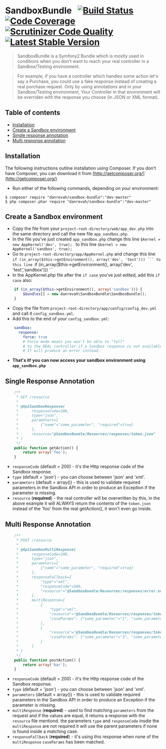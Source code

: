 # SandboxBundle &nbsp; [![Build Status](https://scrutinizer-ci.com/g/danrevah/SandboxBundle/badges/build.png?b=master)](https://scrutinizer-ci.com/g/danrevah/SandboxBundle/build-status/master) [![Code Coverage](https://scrutinizer-ci.com/g/danrevah/SandboxBundle/badges/coverage.png?b=master)](https://scrutinizer-ci.com/g/danrevah/SandboxBundle/?branch=master) [![Scrutinizer Code Quality](https://scrutinizer-ci.com/g/danrevah/SandboxBundle/badges/quality-score.png?b=master)](https://scrutinizer-ci.com/g/danrevah/SandboxBundle/?branch=master) [![Latest Stable Version](https://poser.pugx.org/danrevah/sandbox-bundle/v/stable.svg)](https://packagist.org/packages/danrevah/sandbox-bundle)

> SandboxBundle is a Symfony2 Bundle which is mostly used in conditions when you don't want to reach your real controller in a Sandbox/Testing environment.

> For example, if you have a controller which handles some action let's say a Purchase, 
> you could use a fake response instead of creating a real purchase request.
> Only by using annotations and in your Sandbox/Testing environment, Your Controller in that environment will be overriden with the response you choose (in JSON or XML format).


## Table of contents

 * [Installation](#installation)
 * [Create a Sandbox environment](#create-a-sandbox-environment)
 * [Single response annotation](#single-response-annotation)
 * [Multi response annotation](#multi-response-annotation)


## Installation

The following instructions outline installation using Composer. If you don't
have Composer, you can download it from [http://getcomposer.org/](http://getcomposer.org/)

 * Run either of the following commands, depending on your environment:

```
$ composer require "danrevah/sandbox-bundle":"dev-master"    
$ php composer.phar require "danrevah/sandbox-bundle":"dev-master"    
```


## Create a Sandbox environment

* Copy the file from your `project-root-directory/web/app_dev.php` into the same directory and call the new file `app_sandbox.php`.
* In the file you've just created `app_sandbox.php` change this line `$kernel = new AppKernel('dev', true); ` to this line `$kernel = new AppKernel('sandbox', true); `
* Go to `project-root-directory/app/AppKernel.php` and change this line  `if (in_array($this->getEnvironment(), array('dev', 'test'))) ``` to this line `if (in_array($this->getEnvironment(), array('dev', 'test','sandbox'))) ```
* In the AppKernel.php file after the `if case` you've just edited, add this `if case` also:
```php
    if (in_array($this->getEnvironment(), array('sandbox'))) {
        $bundles[] = new danrevah\SandboxBundle\SandboxBundle();
    }
```
* Copy the file from `project-root-directory/app/config/config_dev.yml` and call it `config_sandbox.yml`.
* Add this to the end of your `config_sandbox.yml`:
```yml
    sandbox:
      response:
        force: true
        # Force mode means you won't be able to "fall"
        # to the REAL controller if a Sandbox response is not available.
        # It will produce an error instead.
```
* **That's it! you can now access your sandbox environment using `app_sandbox.php`**

## Single Response Annotation

```php
    /**
     * GET /resource
     *
     * @ApiSandboxResponse(
     *      responseCode=200,
     *      type="json",
     *      parameters={
     *          {"name"="some_parameter", "required"=true}
     *      },
     *      resource="@SandboxBundle/Resources/responses/token.json"
     * )
     */
    public function getAction() {
        return array('foo');
    }
```

* `responseCode` (default = 200) - it's the Http response code of the Sandbox response.
* `type` (default = 'json') - you can choose between 'json' and 'xml'.
* `parameters` (default = array()) - this is used to validate required parameters in the Sandbox API in order to produce an Exception if the parameter is missing.
* `resource` (**required**) - the real controller will be overwritten by this, in the above example it will ALWAYS return the contents of the `token.json` instead of the 'foo' from the real getAction(), it won't even go inside.


## Multi Response Annotation

```php
    /**
     * POST /resource
     *
     * @ApiSandboxMultiResponse(
     *      responseCode=200,
     *      type="json",
     *      parameters={
     *          {"name"="some_parameter", "required"=true}
     *      },
     *      responseFallback={
     *          "type"="xml",
     *          "responseCode"=500,
     *          "resource"="@SandboxBundle/Resources/responses/error.xml"
     *      },
     *      multiResponse={
     *          {
     *              "type"="xml",
     *              "resource"="@SandboxBundle/Resources/responses/token.xml",
     *              "caseParams": {"some_parameter"="1", "some_parameter2"="2"}
     *          },
     *          {
     *              "resource"="@SandboxBundle/Resources/responses/token.json",
     *              "caseParams": {"some_parameter"="3", "some_parameter2"="4"}
     *          }
     *      }
     * )
     */
    public function postAction() {
        return array('bar');
    }
```

* `responseCode` (default = 200) - it's the Http response code of the Sandbox response.
* `type` (default = 'json') - you can choose between 'json' and 'xml'.
* `parameters` (default = array()) - this is used to validate required parameters in the Sandbox API in order to produce an Exception if the parameter is missing.
* `multiResponse` (**required**) - used to find matching `parameters` from the request and if the values are equal, it returns a response with the `resource` file mentiond. the parameters `type` and `responseCode` insdie the `multiResponse` are not required it will use the parent parameters if none is found inside a matching case.
* `responseFallback` (**required**) - it's using this response when none of the `multiResponse` `caseParams` has been matched.


